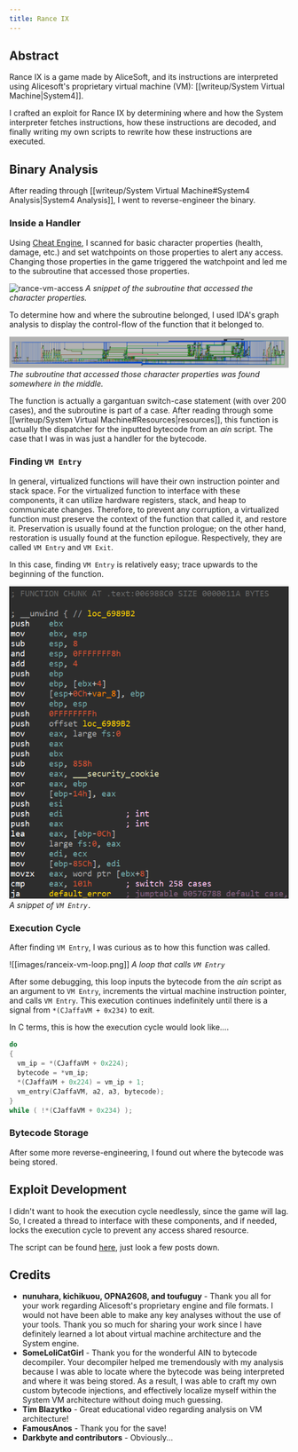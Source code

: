 ```yaml
---
title: Rance IX
---
```

## Abstract
Rance IX is a game made by AliceSoft, and its instructions are interpreted using Alicesoft's proprietary virtual machine (VM): [[writeup/System Virtual Machine|System4]]. 

I crafted an exploit for Rance IX by determining where and how the System interpreter fetches instructions, how these instructions are decoded, and finally writing my own scripts to rewrite how these instructions are executed.

## Binary Analysis
After reading through [[writeup/System Virtual Machine#System4 Analysis|System4 Analysis]], I went to reverse-engineer the binary.

### Inside a Handler
Using [Cheat Engine](https://cheatengine.org/), I scanned for basic character properties (health, damage, etc.) and set watchpoints on those properties to alert any access. Changing those properties in the game triggered the watchpoint and led me to the subroutine that accessed those properties.

![rance-vm-access](ranceix-vm-access.png)
*A snippet of the subroutine that accessed the character properties.*

To determine how and where the subroutine belonged, I used IDA's graph analysis to display the control-flow of the function that it belonged to. 

![System-Interprepter](images/system42-interprepter.png)
*The subroutine that accessed those character properties was found somewhere in the middle.*

The function is actually a gargantuan switch-case statement (with over 200 cases), and the subroutine is part of a case. After reading through some [[writeup/System Virtual Machine#Resources|resources]], this function is actually the dispatcher for the inputted bytecode from an *ain* script. The case that I was in was just a handler for the bytecode.

### Finding `VM Entry`
In general, virtualized functions will have their own instruction pointer and stack space. For the virtualized function to interface with these components, it can utilize hardware registers, stack, and heap to communicate changes. Therefore, to prevent any corruption, a virtualized function must preserve the context of the function that called it, and restore it. Preservation is usually found at the function prologue; on the other hand, restoration is usually found at the function epilogue.
Respectively, they are called `VM Entry` and `VM Exit`.

In this case, finding `VM Entry` is relatively easy; trace upwards to the beginning of the function.

![Rance-VM-Entry](images/ranceix-vm-entry.png)
*A snippet of `VM Entry.`*

### Execution Cycle
After finding `VM Entry`, I was curious as to how this function was called.

![[images/ranceix-vm-loop.png]]
*A loop that calls `VM Entry`*

After some debugging, this loop inputs the bytecode from the *ain* script as an argument to `VM Entry`, increments the virtual machine instruction pointer, and calls `VM Entry`. This execution continues indefinitely until there is a signal from `*(CJaffaVM + 0x234)` to exit.

In C terms, this is how the execution cycle would look like....
```c
do
{
  vm_ip = *(CJaffaVM + 0x224);
  bytecode = *vm_ip;
  *(CJaffaVM + 0x224) = vm_ip + 1;
  vm_entry(CJaffaVM, a2, a3, bytecode);
}
while ( !*(CJaffaVM + 0x234) );
```

### Bytecode Storage
After some more reverse-engineering, I found out where the bytecode was being stored.

## Exploit Development
I didn't want to hook the execution cycle needlessly, since the game will lag. So, I created a thread to interface with these components, and if needed, locks the execution cycle to prevent any access shared resource.

The script can be found [here](https://fearlessrevolution.com/viewtopic.php?f=2&t=23630&sid=9dd754c98ad76236735299b9f017dbae&start=15), just look a few posts down.

## Credits
-   **nunuhara, kichikuou, OPNA2608, and toufuguy** - Thank you all for your work regarding Alicesoft's proprietary engine and file formats. I would not have been able to make any key analyses without the use of your tools. Thank you so much for sharing your work since I have definitely learned a lot about virtual machine architecture and the System engine. 
-   **SomeLoliCatGirl** - Thank you for the wonderful AIN to bytecode decompiler. Your decompiler helped me tremendously with my analysis because I was able to locate where the bytecode was being interpreted and where it was being stored. As a result, I was able to craft my own custom bytecode injections, and effectively localize myself within the System VM architecture without doing much guessing.
-   **Tim Blazytko** - Great educational video regarding analysis on VM architecture! 
-   **FamousAnos** - Thank you for the save!
-   **Darkbyte and contributors** - Obviously...